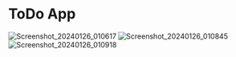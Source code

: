 # ToDo App
![Screenshot_20240126_010617](https://github.com/redoncapuni17/ToDo-App/assets/100075800/3a886aae-14ca-4b14-9921-c6f12c5fbd18)
![Screenshot_20240126_010845](https://github.com/redoncapuni17/ToDo-App/assets/100075800/1ccdcb2f-99f9-4be1-a327-2e215537567a)
![Screenshot_20240126_010918](https://github.com/redoncapuni17/ToDo-App/assets/100075800/ac585528-f34a-407d-bd9d-6a551f23f3da)
